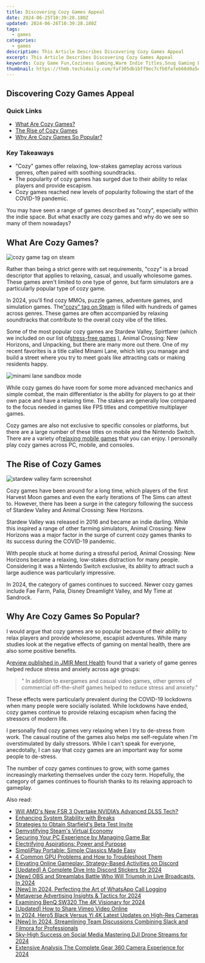```yaml
---
title: Discovering Cozy Games Appeal
date: 2024-06-25T10:39:28.180Z
updated: 2024-06-26T10:39:28.180Z
tags:
  - games
categories:
  - games
description: This Article Describes Discovering Cozy Games Appeal
excerpt: This Article Describes Discovering Cozy Games Appeal
keywords: Cozy Game Fun,Coziness Gaming,Warm Indie Titles,Snug Gaming Experience,Comforting Games List,Gentle Game Selection,Soft Game Appeal
thumbnail: https://thmb.techidaily.com/faf305db1bff9ec7cfb8fafeb68d0a5e6478101d40a48c00d6fe1d681c9c048c.jpg
---
```


## Discovering Cozy Games Appeal

### Quick Links

* [What Are Cozy Games?](#what-are-cozy-games)
* [The Rise of Cozy Games](#the-rise-of-cozy-games)
* [Why Are Cozy Games So Popular?](#why-are-cozy-games-so-popular)

### Key Takeaways

* "Cozy" games offer relaxing, low-stakes gameplay across various genres, often paired with soothing soundtracks.
* The popularity of cozy games has surged due to their ability to relax players and provide escapism.
* Cozy games reached new levels of popularity following the start of the COVID-19 pandemic.

 You may have seen a range of games described as "cozy", especially within the indie space. But what exactly are cozy games and why do we see so many of them nowadays?

## What Are Cozy Games?

![cozy game tag on steam](https://static1.makeuseofimages.com/wordpress/wp-content/uploads/2024/04/cozy-game-tag-on-steam.jpg)

 Rather than being a strict genre with set requirements, "cozy" is a broad descriptor that applies to relaxing, casual, and usually wholesome games. These games aren't limited to one type of genre, but farm simulators are a particularly popular type of cozy game.

 In 2024, you'll find cozy MMOs, puzzle games, adventure games, and simulation games. The["cozy" tag on Steam](https://store.steampowered.com/tags/en/Cozy/) is filled with hundreds of games across genres. These games are often accompanied by relaxing soundtracks that contribute to the overall cozy vibe of the titles.

 Some of the most popular cozy games are Stardew Valley, Spirtfarer (which we included on our list of[stress-free games](https://www.makeuseof.com/relaxing-games-to-improve-mental-health/) ), Animal Crossing: New Horizons, and Unpacking, but there are many more out there. One of my recent favorites is a title called Minami Lane, which lets you manage and build a street where you try to meet goals like attracting cats or making residents happy.

![minami lane sandbox mode](https://static1.makeuseofimages.com/wordpress/wp-content/uploads/2024/04/minami-lane-sandbox-mode.jpg)

 While cozy games do have room for some more advanced mechanics and simple combat, the main differentiator is the ability for players to go at their own pace and have a relaxing time. The stakes are generally low compared to the focus needed in games like FPS titles and competitive multiplayer games.

 Cozy games are also not exclusive to specific consoles or platforms, but there are a large number of these titles on mobile and the Nintendo Switch. There are a variety of[relaxing mobile games](https://www.makeuseof.com/relaxing-mobile-games/) that you can enjoy. I personally play cozy games across PC, mobile, and consoles.

## The Rise of Cozy Games

![stardew valley farm screenshot](https://static1.makeuseofimages.com/wordpress/wp-content/uploads/2024/04/stardew-valley-farm-screenshot.jpg)

 Cozy games have been around for a long time, which players of the first Harvest Moon games and even the early iterations of The Sims can attest to. However, there has been a surge in the category following the success of Stardew Valley and Animal Crossing: New Horizons.

 Stardew Valley was released in 2016 and became an indie darling. While this inspired a range of other farming simulators, Animal Crossing: New Horizons was a major factor in the surge of current cozy games thanks to its success during the COVID-19 pandemic.

 With people stuck at home during a stressful period, Animal Crossing: New Horizons became a relaxing, low-stakes distraction for many people. Considering it was a Nintendo Switch exclusive, its ability to attract such a large audience was particularly impressive.

 In 2024, the category of games continues to succeed. Newer cozy games include Fae Farm, Palia, Disney Dreamlight Valley, and My Time at Sandrock.

## Why Are Cozy Games So Popular?

 I would argue that cozy games are so popular because of their ability to relax players and provide wholesome, escapist adventures. While many studies look at the negative effects of gaming on mental health, there are also some positive benefits.

 A[review published in JMIR Ment Health](https://www.ncbi.nlm.nih.gov/pmc/articles/PMC8406113/) found that a variety of game genres helped reduce stress and anxiety across age groups:

> " In addition to exergames and casual video games, other genres of commercial off-the-shelf games helped to reduce stress and anxiety."

 These effects were particularly prevalent during the COVID-19 lockdowns when many people were socially isolated. While lockdowns have ended, cozy games continue to provide relaxing escapism when facing the stressors of modern life.

 I personally find cozy games very relaxing when I try to de-stress from work. The casual routine of the games also helps me self-regulate when I'm overstimulated by daily stressors. While I can't speak for everyone, anecdotally, I can say that cozy games are an important way for some people to de-stress.

 The number of cozy games continues to grow, with some games increasingly marketing themselves under the cozy term. Hopefully, the category of games continues to flourish thanks to its relaxing approach to gameplay.


<ins class="adsbygoogle"
     style="display:block"
     data-ad-format="autorelaxed"
     data-ad-client="ca-pub-7571918770474297"
     data-ad-slot="1223367746"></ins>



<ins class="adsbygoogle"
     style="display:block"
     data-ad-client="ca-pub-7571918770474297"
     data-ad-slot="8358498916"
     data-ad-format="auto"
     data-full-width-responsive="true"></ins>

<span class="atpl-alsoreadstyle">Also read:</span>
<div><ul>
<li><a href="https://games-able.techidaily.com/will-amds-new-fsr-3-overtake-nvidias-advanced-dlss-tech/"><u>Will AMD's New FSR 3 Overtake NVIDIA’s Advanced DLSS Tech?</u></a></li>
<li><a href="https://games-able.techidaily.com/enhancing-system-stability-with-breaks/"><u>Enhancing System Stability with Breaks</u></a></li>
<li><a href="https://games-able.techidaily.com/strategies-to-obtain-starfields-beta-test-invite/"><u>Strategies to Obtain Starfield's Beta Test Invite</u></a></li>
<li><a href="https://games-able.techidaily.com/demystifying-steams-virtual-economy/"><u>Demystifying Steam's Virtual Economy</u></a></li>
<li><a href="https://games-able.techidaily.com/securing-your-pc-experience-by-managing-game-bar/"><u>Securing Your PC Experience by Managing Game Bar</u></a></li>
<li><a href="https://games-able.techidaily.com/electrifying-aspirations-power-and-purpose/"><u>Electrifying Aspirations: Power and Purpose</u></a></li>
<li><a href="https://games-able.techidaily.com/simpliplay-portable-simple-classics-made-easy/"><u>SimpliPlay Portable: Simple Classics Made Easy</u></a></li>
<li><a href="https://games-able.techidaily.com/4-common-gpu-problems-and-how-to-troubleshoot-them/"><u>4 Common GPU Problems and How to Troubleshoot Them</u></a></li>
<li><a href="https://games-able.techidaily.com/elevating-online-gameplay-strategy-based-activities-on-discord/"><u>Elevating Online Gameplay: Strategy-Based Activities on Discord</u></a></li>
<li><a href="https://discord-videos.techidaily.com/updated-a-complete-dive-into-discord-stickers-for-2024/"><u>[Updated] A Complete Dive Into Discord Stickers for 2024</u></a></li>
<li><a href="https://video-capture.techidaily.com/new-obs-and-streamlabs-battle-who-will-triumph-in-live-broadcasts-in-2024/"><u>[New] OBS and Streamlabs Battle  Who Will Triumph in Live Broadcasts, In 2024</u></a></li>
<li><a href="https://desktop-recording.techidaily.com/new-in-2024-perfecting-the-art-of-whatsapp-call-logging/"><u>[New] In 2024, Perfecting the Art of WhatsApp Call Logging</u></a></li>
<li><a href="https://some-guidance.techidaily.com/metaverse-advertising-insights-and-tactics-for-2024/"><u>Metaverse Advertising Insights & Tactics for 2024</u></a></li>
<li><a href="https://some-techniques.techidaily.com/examining-benq-sw320-the-4k-visionary-for-2024/"><u>Examining BenQ SW320  The 4K Visionary for 2024</u></a></li>
<li><a href="https://vimeo-videos.techidaily.com/updated-how-to-share-vimeo-video-online/"><u>[Updated] How to Share Vimeo Video Online</u></a></li>
<li><a href="https://some-knowledge.techidaily.com/in-2024-hero5-black-versus-yi-4k-latest-updates-on-high-res-cameras/"><u>In 2024, Hero5 Black Versus Yi 4K  Latest Updates on High-Res Cameras</u></a></li>
<li><a href="https://screen-mirroring-recording.techidaily.com/new-in-2024-streamlining-team-discussions-combining-slack-and-filmora-for-professionals/"><u>[New] In 2024, Streamlining Team Discussions  Combining Slack and Filmora for Professionals</u></a></li>
<li><a href="https://facebook-clips.techidaily.com/sky-high-success-on-social-media-mastering-dji-drone-streams-for-2024/"><u>Sky-High Success on Social Media  Mastering DJI Drone Streams for 2024</u></a></li>
<li><a href="https://some-knowledge.techidaily.com/extensive-analysis-the-complete-gear-360-camera-experience-for-2024/"><u>Extensive Analysis  The Complete Gear 360 Camera Experience for 2024</u></a></li>
</ul></div>
